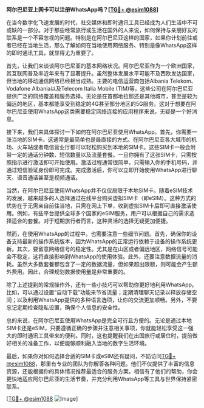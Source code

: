 **阿尔巴尼亚上网卡可以注册WhatsApp吗？[[TG💪+ @esim1088](https://t.me/s/esim1088)]**

在当今数字化飞速发展的时代，社交媒体和即时通讯工具已经成为人们生活中不可或缺的一部分。对于那些经常旅行或生活在国外的人来说，如何保持与亲朋好友的联系是一个不容忽视的问题。特别是在阿尔巴尼亚这样的国家，如果你计划前往或者已经在当地生活，那么了解如何在当地使用网络服务、特别是像WhatsApp这样的即时通讯工具，就显得尤为重要了。

首先，让我们来谈谈阿尔巴尼亚的基本网络状况。阿尔巴尼亚作为一个欧洲国家，其互联网普及率近年来有了显著提升。虽然整体发展水平可能不及西欧发达国家，但当地的移动通信网络已经相当成熟。主要的电信运营商包括Albania Telekom、Vodafone Albania以及Telecom Italia Mobile (TIM)等，这些公司在阿尔巴尼亚提供广泛的网络覆盖和服务选择。无论是在首都地拉那还是其他城市，甚至是较为偏远的地区，基本都能享受到稳定的4G甚至部分地区的5G服务。这对于想要在阿尔巴尼亚使用WhatsApp这类需要稳定网络连接的应用程序来说，无疑是一个好消息。

接下来，我们来具体探讨一下如何在阿尔巴尼亚使用WhatsApp。首先，你需要一张当地的SIM卡。这通常是最简单也是最直接的方式。在阿尔巴尼亚各大城市的机场、火车站或者电信营业厅都可以轻松购买到本地的SIM卡。这些SIM卡一般会附带一定的通话分钟数、短信数量以及流量套餐。一旦你拥有了这张SIM卡，只需按照指示进行激活即可开始使用。激活过程通常很简单，只需输入你的手机号码，并通过短信验证身份即可完成。完成激活后，你可以立即开始使用WhatsApp进行聊天、语音通话甚至是视频通话。

当然，在阿尔巴尼亚使用WhatsApp并不仅仅局限于本地SIM卡。随着eSIM技术的发展，越来越多的人选择通过在线平台购买虚拟SIM卡（即eSIM）。这种方式的优势在于无需亲自前往当地，只需在网上下单，收到虚拟SIM卡后即可直接激活使用。例如，有些平台提供全球多个国家的eSIM服务，用户可以根据自己的需求选择适合的套餐。对于短期旅行者而言，这种灵活的选择无疑更加便捷。

然而，在使用WhatsApp的过程中，也需要注意一些细节问题。首先，确保你的设备支持最新的操作系统版本，因为WhatsApp的正常运行依赖于设备的操作系统更新。其次，要留意网络信号的稳定性。尤其是在山区或者偏远地区，网络信号可能会不稳定，这将直接影响到WhatsApp的使用体验。此外，还要注意数据流量的消耗。虽然大多数套餐都包含了一定的数据流量，但如果超出限额，则可能会产生额外费用。因此，合理规划数据使用量是非常重要的。

除了上述提到的常规操作外，还有一些小技巧可以帮助你更好地利用WhatsApp。比如，可以通过设置“自动下载”功能来节省流量；定期清理聊天记录以释放存储空间；以及利用WhatsApp提供的多种语言选项，让你的交流更加顺畅。另外，不要忘记定期检查隐私设置，确保个人信息的安全性。

总的来说，在阿尔巴尼亚使用WhatsApp是完全可行且方便的。无论是通过本地SIM卡还是eSIM，只要遵循正确的步骤并注意相关事项，你就能轻松享受这一强大的即时通讯工具带来的便利。同时，这也提醒我们在出国旅行或居住时，提前做好相关的准备工作，以便能够顺利融入当地的数字生活环境。

最后，如果你对如何选择合适的SIM卡或eSIM还有疑问，不妨访问[TG💪+ @esim1088](https://t.me/s/esim1088)，那里有专业的团队为你解答各种问题。他们不仅提供了丰富的信息资源，还能根据你的具体情况推荐最适合的服务方案。相信有了他们的帮助，你会更快地适应阿尔巴尼亚的生活节奏，并充分利用WhatsApp等工具与世界保持紧密联系。

[[TG💪+ @esim1088](https://t.me/s/esim1088) ![Image](https://i.postimg.cc/4NQfJmqS/Snipaste-2025-05-13-00-14-12.png)]
